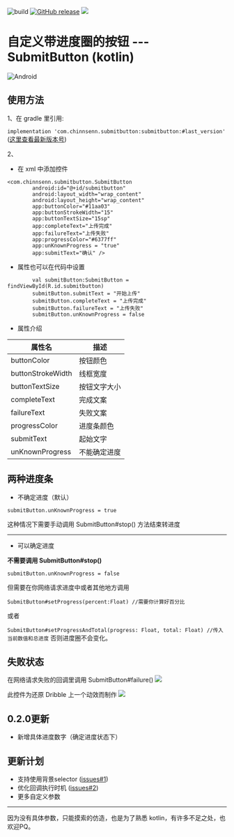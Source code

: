 ![build](https://img.shields.io/badge/build-success-blue.svg)
[![GitHub release](https://img.shields.io/badge/release-0.2.0.1-green.svg)](https://github.com/foreveronly/SubmitButton/raw/master/submitbutton/build/outputs/aar/submitbutton-release.aar)
![](https://img.shields.io/badge/language-kotlin-orange.svg)
# 自定义带进度圈的按钮 --- SubmitButton (kotlin)
![Android](https://ws2.sinaimg.cn/large/006tNbRwly1fwscfx487hg30mi05ktow.gif)

## 使用方法
1、在 gradle 里引用:

`implementation 'com.chinnsenn.submitbutton:submitbutton:#last_version'` ([这里查看最新版本号](https://github.com/foreveronly/SubmitButton/releases))

2、
- 在 xml 中添加控件

```
<com.chinnsenn.submitbutton.SubmitButton
        android:id="@+id/submitbutton"
        android:layout_width="wrap_content"
        android:layout_height="wrap_content"
        app:buttonColor="#11aa03"
        app:buttonStrokeWidth="15"
        app:buttonTextSize="15sp"
        app:completeText="上传完成"
        app:failureText="上传失败"
        app:progressColor="#6377ff"
        app:unKnownProgress = "true"
        app:submitText="确认" />
```
- 属性也可以在代码中设置


```
        val submitButton:SubmitButton = findViewById(R.id.submitbutton)
        submitButton.submitText = "开始上传"
        submitButton.completeText = "上传完成"
        submitButton.failureText = "上传失败"
        submitButton.unKnownProgress = false
```
- 属性介绍

| 属性名 | 描述 |
| --- | --- |
| buttonColor | 按钮颜色 |
| buttonStrokeWidth | 线框宽度 |
| buttonTextSize | 按钮文字大小 |
| completeText | 完成文案 |
| failureText | 失败文案 |
| progressColor | 进度条颜色 |
| submitText | 起始文字 |
| unKnownProgress | 不能确定进度 |

## 两种进度条
- 不确定进度（默认）

`submitButton.unKnownProgress = true`

这种情况下需要手动调用 SubmitButton#stop() 方法结束转进度

-------

- 可以确定进度

**不需要调用 SubmitButton#stop()**

`submitButton.unKnownProgress = false`

但需要在你网络请求进度中或者其他地方调用 

```SubmitButton#setProgress(percent:Float) //需要你计算好百分比``` 

或者

```SubmitButton#setProgressAndTotal(progress: Float, total: Float) //传入当前数值和总进度```
否则进度圈不会变化。


## 失败状态
在网络请求失败的回调里调用 SubmitButton#failure()
![](https://ws4.sinaimg.cn/large/006tNbRwgy1fwvyecvoq9g30mi05kk9f.gif)


此控件为还原 Dribble 上一个动效而制作
![](https://ws2.sinaimg.cn/large/006tNbRwly1fwscfvvrkgg30mi05kdsm.gif)

## 0.2.0更新
- 新增具体进度数字（确定进度状态下）

## 更新计划
 - 支持使用背景selector ([issues#1](https://github.com/foreveronly/SubmitButton/issues/1))
 - 优化回调执行时机 ([issues#2](https://github.com/foreveronly/SubmitButton/issues/2))
 - 更多自定义参数

-------
因为没有具体参数，只能摸索的仿造，也是为了熟悉 kotlin，有许多不足之处，也欢迎PQ。
